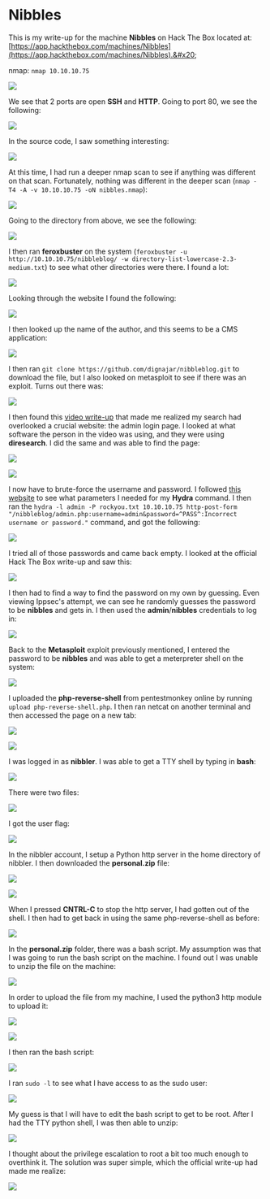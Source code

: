 # Nibbles

This is my write-up for the machine **Nibbles** on Hack The Box located at: [https://app.hackthebox.com/machines/Nibbles](https://app.hackthebox.com/machines/Nibbles).&#x20;

nmap: `nmap 10.10.10.75`

![](<../../.gitbook/assets/image (347) (1) (1) (1) (1) (1).png>)

We see that 2 ports are open **SSH** and **HTTP**. Going to port 80, we see the following:

![](<../../.gitbook/assets/image (338) (1) (1) (1) (1).png>)

In the source code, I saw something interesting:

![](<../../.gitbook/assets/image (354) (1) (1) (1) (1).png>)

At this time, I had run a deeper nmap scan to see if anything was different on that scan. Fortunately, nothing was different in the deeper scan (`nmap -T4 -A -v 10.10.10.75 -oN nibbles.nmap`):

![](<../../.gitbook/assets/image (360) (1) (1) (1) (1) (1).png>)

Going to the directory from above, we see the following:

![](<../../.gitbook/assets/image (328) (1).png>)

I then ran **feroxbuster** on the system (`feroxbuster -u http://10.10.10.75/nibbleblog/ -w directory-list-lowercase-2.3-medium.txt`) to see what other directories were there. I found a lot:

![](<../../.gitbook/assets/image (349) (1) (1) (1).png>)

Looking through the website I found the following:

![](<../../.gitbook/assets/image (340) (1) (1) (1) (1) (1).png>)

I then looked up the name of the author, and this seems to be a CMS application:

![](<../../.gitbook/assets/image (350) (1) (1) (1) (1) (1) (1).png>)

I then ran `git clone https://github.com/dignajar/nibbleblog.git` to download the file, but I also looked on metasploit to see if there was an exploit. Turns out there was:

![](<../../.gitbook/assets/image (344) (1) (1) (1).png>)

I then found this [video write-up](https://www.youtube.com/watch?v=iXyKLm1nQac) that made me realized my search had overlooked a crucial website: the admin login page. I looked at what software the person in the video was using, and they were using **diresearch**. I did the same and was able to find the page:

![](<../../.gitbook/assets/image (356) (1) (1) (1).png>)

![](<../../.gitbook/assets/image (339) (1) (1) (1) (1) (1) (1) (1).png>)

I now have to brute-force the username and password. I followed [this website](https://infinitelogins.com/2020/02/22/how-to-brute-force-websites-using-hydra/) to see what parameters I needed for my **Hydra** command. I then ran the `hydra -l admin -P rockyou.txt 10.10.10.75 http-post-form "/nibbleblog/admin.php:username=admin&password=^PASS^:Incorrect username or password."` command, and got the following:

![](<../../.gitbook/assets/image (332) (1) (1) (1).png>)

I tried all of those passwords and came back empty. I looked at the official Hack The Box write-up and saw this:

![](<../../.gitbook/assets/image (355) (1) (1) (1).png>)

I then had to find a way to find the password on my own by guessing. Even viewing Ippsec's attempt, we can see he randomly guesses the password to be **nibbles** and gets in. I then used the **admin**/**nibbles** credentials to log in:

![](<../../.gitbook/assets/image (333) (1) (1) (1).png>)

Back to the **Metasploit** exploit previously mentioned, I entered the password to be **nibbles** and was able to get a meterpreter shell on the system:

![](<../../.gitbook/assets/image (345) (1) (1).png>)

I uploaded the **php-reverse-shell** from pentestmonkey online by running `upload php-reverse-shell.php`. I then ran netcat on another terminal and then accessed the page on a new tab:

![](<../../.gitbook/assets/image (352) (1) (1) (1) (1) (1).png>)

![](<../../.gitbook/assets/image (359) (1) (1) (1) (1) (1).png>)

I was logged in as **nibbler**. I was able to get a TTY shell by typing in **bash**:

![](<../../.gitbook/assets/image (330) (1) (1) (1).png>)

There were two files:

![](<../../.gitbook/assets/image (358) (1) (1) (1) (1).png>)

I got the user flag:

![](<../../.gitbook/assets/image (336) (1) (1) (1) (1) (1).png>)

In the nibbler account, I setup a Python http server in the home directory of nibbler. I then downloaded the **personal.zip** file:

![](<../../.gitbook/assets/image (335) (1) (1) (1) (1).png>)

![](<../../.gitbook/assets/image (353) (1) (1) (1).png>)

When I pressed **CNTRL-C** to stop the http server, I had gotten out of the shell. I then had to get back in using the same php-reverse-shell as before:

![](<../../.gitbook/assets/image (341) (1) (1) (1) (1) (1) (1) (1).png>)

In the **personal.zip** folder, there was a bash script. My assumption was that I was going to run the bash script on the machine. I found out I was unable to unzip the file on the machine:

![](<../../.gitbook/assets/image (323).png>)

In order to upload the file from my machine, I used the python3 http module to upload it:

![](<../../.gitbook/assets/image (334) (1) (1) (1) (1).png>)

![](<../../.gitbook/assets/image (361) (1) (1) (1) (1) (1) (1).png>)

I then ran the bash script:

![](<../../.gitbook/assets/image (346) (1) (1) (1) (1).png>)

I ran `sudo -l` to see what I have access to as the sudo user:

![](<../../.gitbook/assets/image (348) (1) (1) (1) (1) (1) (1).png>)

My guess is that I will have to edit the bash script to get to be root. After I had the TTY python shell, I was then able to unzip:

![](<../../.gitbook/assets/image (351) (1) (1) (1) (1) (1).png>)

I thought about the privilege escalation to root a bit too much enough to overthink it. The solution was super simple, which the official write-up had made me realize:

![](<../../.gitbook/assets/image (357) (1) (1) (1) (1) (1).png>)

